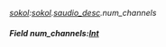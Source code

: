 _[sokol](../../modules/sokol/sokol-module.md):[sokol](../../modules/sokol/sokol-module.md).[saudio\_desc](../../modules/sokol/sokol-saudio_desc.md).num\_channels_
##### Field num\_channels:[Int](../../modules/wonkey/wonkey-types-int.md)
